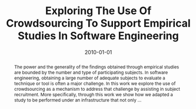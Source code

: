 ---
title: "Exploring The Use Of Crowdsourcing To Support Empirical Studies In Software Engineering"
abstract: "The power and the generality of the findings obtained through empirical studies are bounded by the number and type of participating subjects. In software engineering, obtaining a large number of adequate subjects to evaluate a technique or tool is often a major challenge. In this work we explore the use of crowdsourcing as a mechanism to address that challenge by assisting in subject recruitment. More specifically, through this work we show how we adapted a study to be performed under an infrastructure that not only …"
date: 2010-01-01
venue: "Proceedings of the International Symposium on Empirical Software Engineering and Measurement, ESEM 2010, 16-17 September 2010, Bolzano/Bozen, Italy"
paperurl: https://dl.acm.org/doi/abs/10.1145/1852786.1852832
authors: "Kathryn T. Stolee and Sebastian G. Elbaum"
awards: ""
---